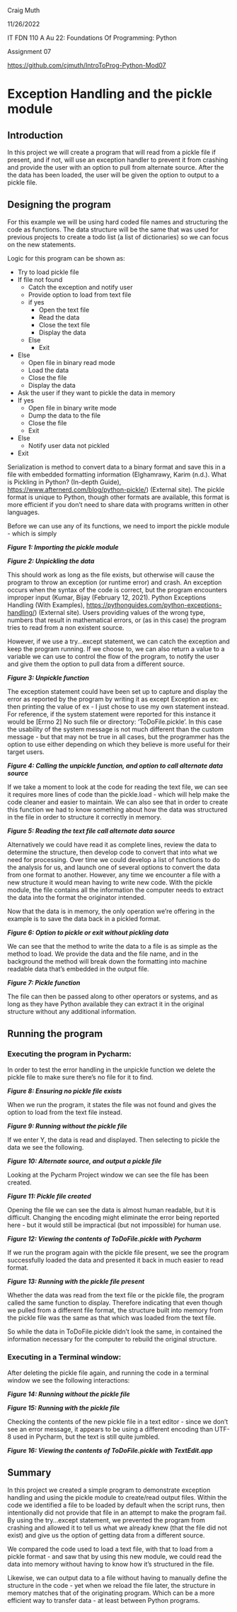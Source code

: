 Craig Muth

11/26/2022

IT FDN 110 A Au 22: Foundations Of Programming: Python

Assignment 07

https://github.com/cjmuth/IntroToProg-Python-Mod07

# Exception Handling and the pickle module

## Introduction

In this project we will create a program that will read from a pickle file if present, and if not, will use an exception handler to prevent it from crashing and provide the user with an option to pull from alternate source.  After the the data has been loaded, the user will be given the option to output to a pickle file.

## Designing the program 

For this example we will be using hard coded file names and structuring the code as functions.  The data structure will be the same that was used for previous projects to create a todo list (a list of dictionaries) so we can focus on the new statements.  

Logic for this program can be shown as:

- Try to load pickle file
- If file not found
  - Catch the exception and notify user
  - Provide option to load from text file
  - if yes
    - Open the text file
    - Read the data
    - Close the text file
    - Display the data
  - Else
    - Exit
- Else
  - Open file in binary read mode
  - Load the data
  - Close the file
  - Display the data
- Ask the user if they want to pickle the data in memory
- If yes
  - Open file in binary write mode
  - Dump the data to the file
  - Close the file
  - Exit
- Else
  - Notify user data not pickled
- Exit

Serialization is method to convert data to a binary format and save this in a file with embedded formatting information (Elghamrawy, Karim (n.d.). What is Pickling in Python? (In-depth Guide), https://www.afternerd.com/blog/python-pickle/) (External site).  The pickle format is unique to Python, though other formats are available, this format is more efficient if you don’t need to share data with programs written in other languages.

Before we can use any of its functions, we need to import the pickle module - which is simply 


_**Figure 1: Importing the pickle module**_


_**Figure 2: Unpickling the data**_

This should work as long as the file exists, but otherwise will cause the program to throw an exception (or runtime error) and  crash.  An exception occurs when the syntax of the code is correct, but the program encounters improper input (Kumar, Bijay (February 12, 2021). Python Exceptions Handling (With Examples), https://pythonguides.com/python-exceptions-handling/) (External site).  Users providing values of the wrong type, numbers that result in mathematical errors, or (as in this case) the program tries to read from a non existent source.

However, if we use a try…except statement, we can catch the exception and keep the program running.  If we choose to, we can also return a value to a variable we can use to control the flow of the program, to notify the user and give them the option to pull data from a different source.


_**Figure 3: Unpickle function**_

The exception statement could have been set up to capture and display the error as reported by the program by writing it as except Exception as ex: then printing the value of ex - I just chose to use my own statement instead.  For reference, if the system statement were reported for this instance it would be [Errno 2] No such file or directory: ‘ToDoFile.pickle’.  In this case the usability of the system message is not much different than the custom message - but that may not be true in all cases, but the programmer has the option to use either depending on which they believe is more useful for their target users.


_**Figure 4: Calling the unpickle function, and option to call alternate data source**_

If we take a moment to look at the code for reading the text file, we can see it requires more lines of code than the pickle.load - which will help make the code cleaner and easier to maintain.  We can also see that in order to create this function we had to know something about how the data was structured in the file in order to structure it correctly in memory. 


_**Figure 5: Reading the text file call alternate data source**_

Alternatively we could have read it as complete lines, review the data to determine the structure, then develop code to convert that into what we need for processing.  Over time we could develop a list of functions to do the analysis for us, and launch one of several options to convert the data from one format to another.  However, any time we encounter a file with a new structure it would mean having to write new code.  With the pickle module, the file contains all the information the computer needs to extract the data into the format the originator intended.

Now that the data is in memory, the only operation we’re offering in the example is to save the data back in a pickled format.


_**Figure 6: Option to pickle or exit without pickling data**_

We can see that the method to write the data to a file is as simple as the method to load.  We provide the data and the file name, and in the background the method will break down the formatting into machine readable data that’s embedded in the output file. 


_**Figure 7: Pickle function**_

The file can then be passed along to other operators or systems, and as long as they have Python available they can extract it in the original structure without any additional information.

## Running the program

### Executing the program in Pycharm:

In order to test the error handling in the unpickle function we delete the pickle file to make sure there’s no file for it to find.
 
 
_**Figure 8: Ensuring no pickle file exists**_

When we run the program, it states the file was not found and gives the option to load from the text file instead.
 
 
_**Figure 9: Running without the pickle file**_

If we enter Y, the data is read and displayed.  Then selecting to pickle the data we see the following.


_**Figure 10: Alternate source, and output a pickle file**_

Looking at the Pycharm Project window we can see the file has been created.


_**Figure 11: Pickle file created**_ 

Opening the file we can see the data is almost human readable, but it is difficult.  Changing the encoding might eliminate the error being reported here - but it would still be impractical (but not impossible) for human use.
 

_**Figure 12:  Viewing the contents of ToDoFile.pickle with Pycharm**_

If we run the program again with the pickle file present, we see the program successfully loaded the data and presented it back in much easier to read format. 


_**Figure 13: Running with the pickle file present**_

Whether the data was read from the text file or the pickle file, the program called the same function to display.  Therefore indicating that even though we pulled from a different file format, the structure built into memory from the pickle file was the same as that which was loaded from the text file.

So while the data in ToDoFile.pickle didn’t look the same, in contained the information necessary for the computer to rebuild the original structure.

### Executing in a Terminal window:

After deleting the pickle file again, and running the code in a terminal window we see the following interactions:


_**Figure 14: Running without the pickle file**_


_**Figure 15: Running with the pickle file**_

Checking the contents of the new pickle file in a text editor - since we don’t see an error message, it appears to be using a different encoding than UTF-8 used in Pycharm, but the text is still quite jumbled.


_**Figure 16: Viewing the contents of ToDoFile.pickle with TextEdit.app**_

## Summary

In this project we created a simple program to demonstrate exception handling and using the pickle module to create/read output files.  Within the code we identified a file to be loaded by default when the script runs, then intentionally did not provide that file in an attempt to make the program fail.  By using the try…except statement, we prevented the program from crashing and allowed it to tell us what we already knew (that the file did not exist) and give us the option of getting data from a different source.

We compared the code used to load a text file, with that to load from a pickle format - and saw that by using this new module, we could read the data into memory without having to know how it’s structured in the file.  

Likewise, we can output data to a file without having to manually define the structure in the code - yet when we reload the file later, the structure in memory matches that of the originating program.  Which can be a more efficient way to transfer data - at least between Python programs.
